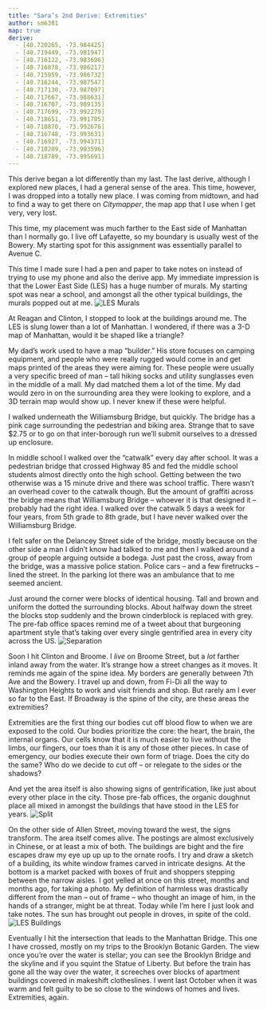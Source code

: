 ```yaml
---
title: "Sara’s 2nd Derive: Extremities"
author: sm6381
map: true
derive:
  - [40.720265, -73.984425]
  - [40.719449, -73.981947]
  - [40.716122, -73.983696]
  - [40.716878, -73.986217]
  - [40.715959, -73.986732]
  - [40.716244, -73.987547]
  - [40.717130, -73.987097]
  - [40.717667, -73.988631]
  - [40.716707, -73.989135]
  - [40.717699, -73.992279]
  - [40.718651, -73.991785]
  - [40.718870, -73.992676]
  - [40.716748, -73.993631]
  - [40.716927, -73.994371]
  - [40.718209, -73.993596]
  - [40.718789, -73.995691]
---
```


This derive began a lot differently than my last. The last derive, although I explored new places, I had a general sense of the area. This time, however, I was dropped into a totally new place. I was coming from midtown, and had to find a way to get there on _Citymapper_, the map app that I use when I get very, very lost.

This time, my placement was much farther to the East side of Manhattan than I normally go. I live off Lafayette, so my boundary is usually west of the Bowery. My starting spot for this assignment was essentially parallel to Avenue C.

This time I made sure I had a pen and paper to take notes on instead of trying to use my phone and also the derive app. My immediate impression is that the Lower East Side (LES) has a huge number of murals. My starting spot was near a school, and amongst all the other typical buildings, the murals popped out at me.
![LES Murals](https://imgur.com/a/tUQOy)

At Reagan and Clinton, I stopped to look at the buildings around me. The LES is slung lower than a lot of Manhattan. I wondered, if there was a 3-D map of Manhattan, would it be shaped like a triangle?

My dad’s work used to have a map “builder.” His store focuses on camping equipment, and people who were really rugged would come in and get maps printed of the areas they were aiming for. These people were usually a very specific breed of man – tall hiking socks and utility sunglasses even in the middle of a mall. My dad matched them a lot of the time. My dad would zero in on the surrounding area they were looking to explore, and a 3D terrain map would show up. I never knew if these were helpful.

I walked underneath the Williamsburg Bridge, but quickly. The bridge has a pink cage surrounding the pedestrian and biking area. Strange that to save $2.75 or to go on that inter-borough run we’ll submit ourselves to a dressed up enclosure.

In middle school I walked over the “catwalk” every day after school. It was a pedestrian bridge that crossed Highway 85 and fed the middle school students almost directly onto the high school. Getting between the two otherwise was a 15 minute drive and there was school traffic. There wasn’t an overhead cover to the catwalk though. But the amount of graffiti across the bridge means that Williamsburg Bridge – whoever it is that designed it – probably had the right idea. I walked over the catwalk 5 days a week for four years, from 5th grade to 8th grade, but I have never walked over the Williamsburg Bridge.


I felt safer on the Delancey Street side of the bridge, mostly because on the other side a man I didn’t know had talked to me and then I walked around a group of people arguing outside a bodega. Just past the cross, away from the bridge, was a massive police station. Police cars – and a few firetrucks – lined the street. In the parking lot there was an ambulance that to me seemed ancient.

Just around the corner were blocks of identical housing. Tall and brown and uniform the dotted the surrounding blocks. About halfway down the street the blocks stop suddenly and the brown cinderblock is replaced with grey. The pre-fab office spaces remind me of a tweet about that burgeoning apartment style that’s taking over every single gentrified area in every city across the US.  ![Separation](https://imgur.com/a/tUQOy)

Soon I hit Clinton and Broome. I _live_ on Broome Street, but a _lot_ farther inland away from the water. It’s strange how a street changes as it moves. It reminds me again of the spine idea. My borders are generally between 7th Ave and the Bowery. I travel up and down, from Fi-Di all the way to Washington Heights to work and visit friends and shop. But rarely am I ever so far to the East. If Broadway is the spine of the city, are these areas the extremities?

Extremities are the first thing our bodies cut off blood flow to when we are exposed to the cold. Our bodies prioritize the core: the heart, the brain, the internal organs. Our cells know that it is much easier to live without the limbs, our fingers, our toes than it is any of those other pieces. In case of emergency, our bodies execute their own form of triage. Does the city do the same? Who do we decide to cut off – or relegate to the sides or the shadows?

And yet the area itself is also showing signs of gentrification, like just about every other place in the city.  Those pre-fab offices, the organic doughnut place all mixed in amongst the buildings that have stood in the LES for years.
![Split](https://imgur.com/a/uazNG)

On the other side of Allen Street, moving toward the west, the signs transform. The area itself comes alive. The postings are almost exclusively in Chinese, or at least a mix of both. The buildings are bight and the fire escapes draw my eye up up up to the ornate roofs. I try and draw a sketch of a building, its white window frames carved in intricate designs. At the bottom is a market packed with boxes of fruit and shoppers stepping between the narrow aisles. I got yelled at once on this street, months and months ago,  for taking a photo. My definition of harmless was drastically different from the man – out of frame – who thought an image of him, in the hands of a stranger, might be at threat. Today while I’m here I just look and take notes. The sun has brought out people in droves, in spite of the cold.
![LES Buildings](https://imgur.com/a/NlEPF)

Eventually I hit the intersection that leads to the Manhattan Bridge. This one I have crossed, mostly on my trips to the Brooklyn Botanic Garden. The view once you’re over the water is stellar; you can see the Brooklyn Bridge and the skyline and if you squint the Statue of Liberty. But before the train has gone all the way over the water, it screeches over blocks of apartment buildings covered in makeshift clotheslines. I went last October when it was warm and felt guilty to be so close to the windows of homes and lives. Extremities, again.
